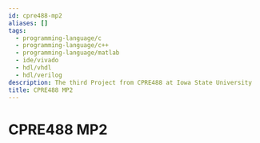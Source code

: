```yaml
---
id: cpre488-mp2
aliases: []
tags:
  - programming-language/c
  - programming-language/c++
  - programming-language/matlab
  - ide/vivado
  - hdl/vhdl
  - hdl/verilog
description: The third Project from CPRE488 at Iowa State University
title: CPRE488 MP2
---
```


# CPRE488 MP2
